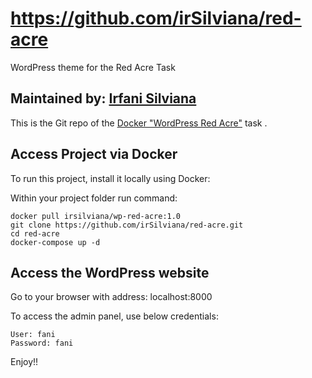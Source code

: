 # https://github.com/irSilviana/red-acre

WordPress theme for the Red Acre Task

## Maintained by: [Irfani Silviana](https://github.com/irSilviana/red-acre)

This is the Git repo of the [Docker "WordPress Red Acre"](https://hub.docker.com/repository/docker/irsilviana/wp-red-acre/) task
.

## Access Project via Docker

To run this project, install it locally using Docker:

Within your project folder run command:

```
docker pull irsilviana/wp-red-acre:1.0
git clone https://github.com/irSilviana/red-acre.git
cd red-acre
docker-compose up -d
```

## Access the WordPress website

Go to your browser with address: localhost:8000

To access the admin panel, use below credentials:

```
User: fani
Password: fani
```

Enjoy!!
